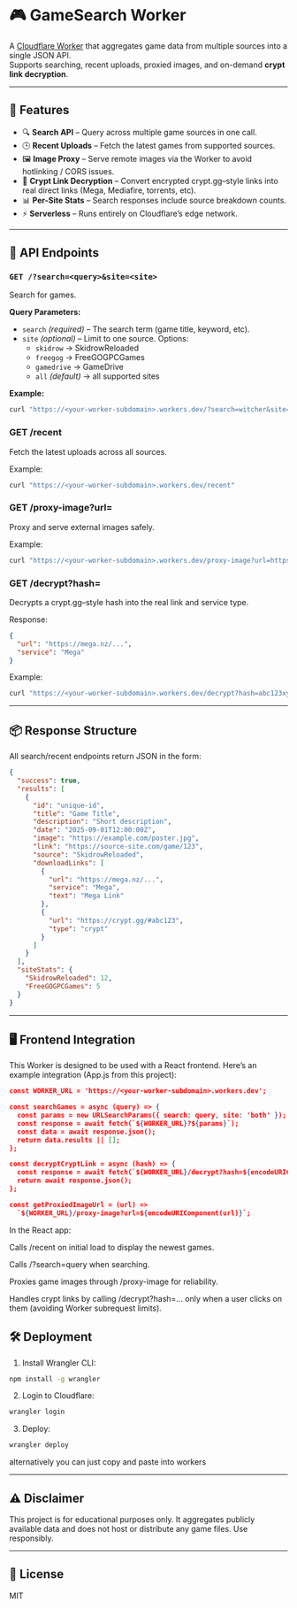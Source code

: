 # 🎮 GameSearch Worker

A [Cloudflare Worker](https://developers.cloudflare.com/workers/) that aggregates game data from multiple sources into a single JSON API.  
Supports searching, recent uploads, proxied images, and on-demand **crypt link decryption**.

---

## 🚀 Features
- 🔍 **Search API** – Query across multiple game sources in one call.  
- 🕒 **Recent Uploads** – Fetch the latest games from supported sources.  
- 🖼 **Image Proxy** – Serve remote images via the Worker to avoid hotlinking / CORS issues.  
- 🔑 **Crypt Link Decryption** – Convert encrypted crypt.gg–style links into real direct links (Mega, Mediafire, torrents, etc).  
- 📊 **Per-Site Stats** – Search responses include source breakdown counts.  
- ⚡ **Serverless** – Runs entirely on Cloudflare’s edge network.  

---

## 📡 API Endpoints

### `GET /?search=<query>&site=<site>`
Search for games.  

**Query Parameters:**
- `search` *(required)* – The search term (game title, keyword, etc).  
- `site` *(optional)* – Limit to one source. Options:  
  - `skidrow` → SkidrowReloaded  
  - `freegog` → FreeGOGPCGames  
  - `gamedrive` → GameDrive  
  - `all` *(default)* → all supported sites  

**Example:**
```bash
curl "https://<your-worker-subdomain>.workers.dev/?search=witcher&site=all"
```


### GET /recent

Fetch the latest uploads across all sources.

Example:
```bash
curl "https://<your-worker-subdomain>.workers.dev/recent"
```

### GET /proxy-image?url=<encodedUrl>

Proxy and serve external images safely.

Example:
```bash
curl "https://<your-worker-subdomain>.workers.dev/proxy-image?url=https%3A%2F%2Fexample.com%2Fcover.jpg"
```

### GET /decrypt?hash=<cryptHash>

Decrypts a crypt.gg–style hash into the real link and service type.

Response:
```json
{
  "url": "https://mega.nz/...",
  "service": "Mega"
}
```
Example:
```bash
curl "https://<your-worker-subdomain>.workers.dev/decrypt?hash=abc123xyz"
```

---

## 📦 Response Structure

All search/recent endpoints return JSON in the form:
```json
{
  "success": true,
  "results": [
    {
      "id": "unique-id",
      "title": "Game Title",
      "description": "Short description",
      "date": "2025-09-01T12:00:00Z",
      "image": "https://example.com/poster.jpg",
      "link": "https://source-site.com/game/123",
      "source": "SkidrowReloaded",
      "downloadLinks": [
        {
          "url": "https://mega.nz/...",
          "service": "Mega",
          "text": "Mega Link"
        },
        {
          "url": "https://crypt.gg/#abc123",
          "type": "crypt"
        }
      ]
    }
  ],
  "siteStats": {
    "SkidrowReloaded": 12,
    "FreeGOGPCGames": 5
  }
}
```
---
## 🖥 Frontend Integration

This Worker is designed to be used with a React frontend.
Here’s an example integration (App.js from this project):
```json
const WORKER_URL = 'https://<your-worker-subdomain>.workers.dev';

const searchGames = async (query) => {
  const params = new URLSearchParams({ search: query, site: 'both' });
  const response = await fetch(`${WORKER_URL}?${params}`);
  const data = await response.json();
  return data.results || [];
};

const decryptCryptLink = async (hash) => {
  const response = await fetch(`${WORKER_URL}/decrypt?hash=${encodeURIComponent(hash)}`);
  return await response.json();
};

const getProxiedImageUrl = (url) =>
  `${WORKER_URL}/proxy-image?url=${encodeURIComponent(url)}`;
```
In the React app:

Calls /recent on initial load to display the newest games.

Calls /?search=query when searching.

Proxies game images through /proxy-image for reliability.

Handles crypt links by calling /decrypt?hash=... only when a user clicks on them (avoiding Worker subrequest limits).

## 🛠 Deployment

1. Install Wrangler CLI:
```bash
npm install -g wrangler
```

2. Login to Cloudflare:
```bash
wrangler login
```

3. Deploy:
```bash
wrangler deploy
```
alternatively you can just copy and paste into workers

---

## ⚠️ Disclaimer

This project is for educational purposes only.
It aggregates publicly available data and does not host or distribute any game files.
Use responsibly.


---

## 📄 License

MIT